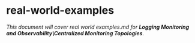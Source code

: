 # real-world-examples

_This document will cover real world examples.md for **Logging Monitoring and Observability\Centralized Monitoring Topologies**._
